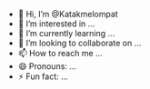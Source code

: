 - 👋 Hi, I’m @Katakmelompat
- 👀 I’m interested in ...
- 🌱 I’m currently learning ...
- 💞️ I’m looking to collaborate on ...
- 📫 How to reach me ...
- 😄 Pronouns: ...
- ⚡ Fun fact: ...

<!---
Katakmelompat/Katakmelompat is a ✨ special ✨ repository because its `README.md` (this file) appears on your GitHub profile.
You can click the Preview link to take a look at your changes.
--->
